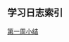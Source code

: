 ## 学习日志索引
  [第一周小结](https://github.com/saturn-lab/BDMI-2020A/blob/master/Memos/Study-Memo/54-Day1.md)

